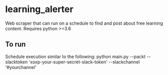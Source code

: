# learning_alerter
Web scraper that can run on a schedule to find and post about free learning content. Requires python >=3.6 

## To run
Schedule execution similar to the following:
python main.py --packt --slacktoken 'xoxp-your-super-secret-slack-token' --slackchannel '#yourchannel'
